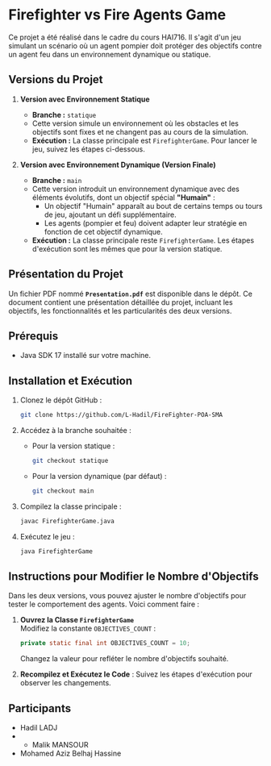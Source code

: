 # Firefighter vs Fire Agents Game

Ce projet a été réalisé dans le cadre du cours HAI716. Il s'agit d'un jeu simulant un scénario où un agent pompier doit protéger des objectifs contre un agent feu dans un environnement dynamique ou statique.

## Versions du Projet

1. **Version avec Environnement Statique**
   - **Branche :** `statique`
   - Cette version simule un environnement où les obstacles et les objectifs sont fixes et ne changent pas au cours de la simulation.
   - **Exécution :** La classe principale est `FirefighterGame`. Pour lancer le jeu, suivez les étapes ci-dessous.

2. **Version avec Environnement Dynamique (Version Finale)**
   - **Branche :** `main`
   - Cette version introduit un environnement dynamique avec des éléments évolutifs, dont un objectif spécial **"Humain"** :
      - Un objectif "Humain" apparaît au bout de certains temps ou tours de jeu, ajoutant un défi supplémentaire.
      - Les agents (pompier et feu) doivent adapter leur stratégie en fonction de cet objectif dynamique.
   - **Exécution :** La classe principale reste `FirefighterGame`. Les étapes d'exécution sont les mêmes que pour la version statique.

## Présentation du Projet

Un fichier PDF nommé **`Presentation.pdf`** est disponible dans le dépôt. Ce document contient une présentation détaillée du projet, incluant les objectifs, les fonctionnalités et les particularités des deux versions.

## Prérequis

- Java SDK 17 installé sur votre machine.

## Installation et Exécution

1. Clonez le dépôt GitHub :
   ```bash
   git clone https://github.com/L-Hadil/FireFighter-POA-SMA
   ```

2. Accédez à la branche souhaitée :
   - Pour la version statique :
     ```bash
     git checkout statique
     ```
   - Pour la version dynamique (par défaut) :
     ```bash
     git checkout main
     ```

3. Compilez la classe principale :
   ```bash
   javac FirefighterGame.java
   ```

4. Exécutez le jeu :
   ```bash
   java FirefighterGame
   ```

## Instructions pour Modifier le Nombre d'Objectifs

Dans les deux versions, vous pouvez ajuster le nombre d'objectifs pour tester le comportement des agents. Voici comment faire :

1. **Ouvrez la Classe `FirefighterGame`**  
   Modifiez la constante `OBJECTIVES_COUNT` :
   ```java
   private static final int OBJECTIVES_COUNT = 10;
   ```
   Changez la valeur pour refléter le nombre d'objectifs souhaité.

2. **Recompilez et Exécutez le Code** :
   Suivez les étapes d'exécution pour observer les changements.

## Participants

- Hadil LADJ
- - Malik MANSOUR
- Mohamed Aziz Belhaj Hassine

